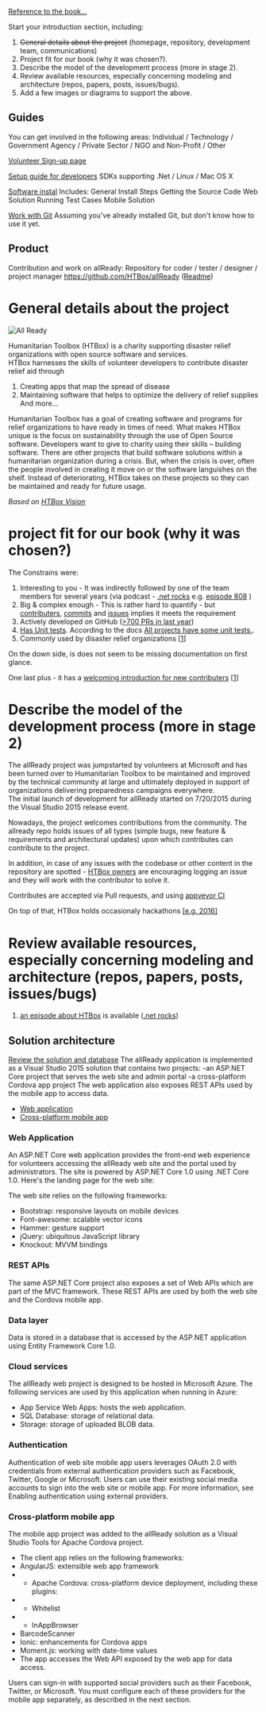 [Reference to the book...](http://www.viewpoints-and-perspectives.info/vpandp/wp-content/themes/secondedition/doc/registered/VPandP_Reference.pdf)  


Start your introduction section, including:
1. ~~General details about the project~~   (homepage, repository, development team, communications)
2. Project fit for our book (why it was chosen?).
3. Describe the model of the development process (more in stage 2).
4. Review available resources, especially concerning modeling and architecture (repos, papers, posts, issues/bugs).
5. Add a few images or diagrams to support the above.



## Guides ##
You can get involved in the following areas: Individual / Technology / Government Agency / Private Sector / NGO and Non-Profit / Other

[Volunteer Sign-up page](http://www.htbox.org/mailinglist/subscribe?backingcontentid=13)

[Setup guide for developers](https://github.com/HTBox/allReady/wiki/Developer-Setup)
SDKs supporting .Net / Linux / Mac OS X

[Software instal](https://github.com/HTBox/allReady/blob/master/docs/prerequisite_install_guide/prerequisite_install_guide.md)
Includes:	General Install Steps
			Getting the Source Code
			Web Solution
			Running Test Cases
			Mobile Solution

[Work with Git](https://github.com/HTBox/allReady/blob/master/docs/git/gitprocess.md)
Assuming you've already installed Git, but don't know how to use it yet.


## Product ##
Contribution and work on allReady: 
Repository for coder / tester / designer / project manager
https://github.com/HTBox/allReady ([Readme](https://github.com/HTBox/allready/blob/master/README.md))





# General details about the project  #

![All Ready](https://github.com/HTBox/allReady/blob/04456b9816ce918376e12d99c78bf434a444fed8/docs/media/all-ready-project-banner.jpg)

Humanitarian Toolbox (HTBox) is a charity supporting disaster relief organizations with open source software and services.  
HTBox harnesses the skills of volunteer developers to contribute disaster relief aid through

1.	Creating apps that map the spread of disease
2.	Maintaining software that helps to optimize the delivery of relief supplies
And more…

Humanitarian Toolbox has a goal of creating software and programs for relief organizations to have ready in times of need.
What makes HTBox unique is the focus on sustainability through the use of Open Source software. Developers want to give to charity using their skills – building software. 
There are other projects that build software solutions within a humanitarian organization during a crisis.  But, when the crisis is over, often the people involved in creating it move on or the software languishes on the shelf. Instead of deteriorating, HTBox takes on these projects so they can be maintained and ready for future usage.  

*Based on [HTBox Vision]( http://www.htbox.org/about/our-vision)*

#	project fit for our book (why it was chosen?) #
The Constrains were:  
 1. Interesting to you - It was indirectly followed by one of the team members for several years (via podcast - [.net rocks](http://www.dotnetrocks.com) e.g. [episode 808](http://www.dotnetrocks.com/?show=808)  )
 2. Big & complex enough - This is rather hard to quantify - but [contributers](https://github.com/HTBox/allReady/graphs/contributors), [commits](https://github.com/HTBox/allReady/graphs/commit-activity) and [issues](https://github.com/HTBox/allReady/issues) implies it meets the requirement
 3. Actively developed on GitHub ([>700 PRs in last year](https://github.com/HTBox/allReady/pulls?utf8=%E2%9C%93&q=is%3Apr%20is%3Aclosed%20%20created%3A2016-01-01..2017-12-12))
 4. [Has Unit tests](https://github.com/HTBox/allReady/tree/04456b9816ce918376e12d99c78bf434a444fed8/AllReadyApp/Web-App/AllReady.UnitTest). According to the docs [All projects have some unit tests.](http://htbox.github.io/building-the-project.html).
 5. Commonly used by disaster relief organizations [[1](http://solutionscenter.nethope.org/case_studies/view/humanitarian-toolbox-visual-studio-online-used-to-energize-and-optimize-cro)]  
 
 On the down side, is does not seem to be missing documentation on first glance.  
 
 One last plus - it has a [welcoming introduction for new contributers](https://github.com/HTBox/allReady#how-you-can-help) [[1](https://github.com/HTBox/allReady/wiki/Solution-architecture)]


#	Describe the model of the development process (more in stage 2) #

The allReady project was jumpstarted by volunteers at Microsoft and has been turned over to Humanitarian Toolbox to be maintained and improved by the technical community at large and ultimately deployed in support of organizations delivering preparedness campaigns everywhere.  
The initial launch of development for allReady started on 7/20/2015 during the Visual Studio 2015 release event.

Nowadays, the project welcomes contributions from the community.
The allready repo holds issues of all types (simple bugs, new feature & requirements and architectural updates) upon which contributes can contribute to the project.

In addition, in case of any issues with the codebase or other content in the repository are spotted - [HTBox owners](https://github.com/orgs/HTBox/people) are encouraging logging an issue and they will work with the contributor to solve it.

Contributes are accepted via Pull requests, and using [appveyor CI](https://ci.appveyor.com/project/HTBox/allready/branch/master)

On top of that, HTBox holds occasionaly hackathons [[e.g. 2016]](https://www.meetup.com/AZGiveCamp/events/233223409/) 

#	Review available resources, especially concerning modeling and architecture (repos, papers, posts, issues/bugs) #
1. [an episode about HTBox](http://www.dotnetrocks.com/?show=808) is available ([.net rocks](http://www.dotnetrocks.com))


## Solution architecture ##


[Review the solution and database](https://github.com/HTBox/allReady/wiki/Solution-architecture)
The allReady application is implemented as a Visual Studio 2015 solution that contains two projects:
-an ASP.NET Core project that serves the web site and admin portal
-a cross-platform Cordova app project
The web application also exposes REST APIs used by the mobile app to access data.


- [Web application](#web-application)
- [Cross-platform mobile app](#cross-platform-mobile-app)


### Web Application ###

An ASP.NET Core web application provides the front-end web experience for volunteers accessing the allReady web site and the portal used by administrators. The site is powered by ASP.NET Core 1.0 using .NET Core 1.0. Here's the landing page for the web site:


The web site relies on the following frameworks:

* Bootstrap: responsive layouts on mobile devices
* Font-awesome: scalable vector icons
* Hammer: gesture support
* jQuery: ubiquitous JavaScript library
* Knockout: MVVM bindings


### REST APIs ###
The same ASP.NET Core project also exposes a set of Web APIs which are part of the MVC framework. These REST APIs are used by both the web site and the Cordova mobile app.

### Data layer ###
Data is stored in a database that is accessed by the ASP.NET application using Entity Framework Core 1.0.

### Cloud services ###
The allReady web project is designed to be hosted in Microsoft Azure. The following services are used by this application when running in Azure:

* App Service Web Apps: hosts the web application.
* SQL Database: storage of relational data.
* Storage: storage of uploaded BLOB data.

### Authentication ###
Authentication of web site mobile app users leverages OAuth 2.0 with credentials from external authentication providers such as Facebook, Twitter, Google or Microsoft. Users can use their existing social media accounts to sign into the web site or mobile app. For more information, see Enabling authentication using external providers.

### Cross-platform mobile app ###
The mobile app project was added to the allReady solution as a Visual Studio Tools for Apache Cordova project.

* The client app relies on the following frameworks:
* AngularJS: extensible web app framework
* * Apache Cordova: cross-platform device deployment, including these plugins:
* * Whitelist
* * InAppBrowser
* BarcodeScanner
* Ionic: enhancements for Cordova apps
* Moment.js: working with date-time values
* The app accesses the Web API exposed by the web app for data access.

Users can sign-in with supported social providers such as their Facebook, Twitter, or Microsoft. You must configure each of these providers for the mobile app separately, as described in the next section.

